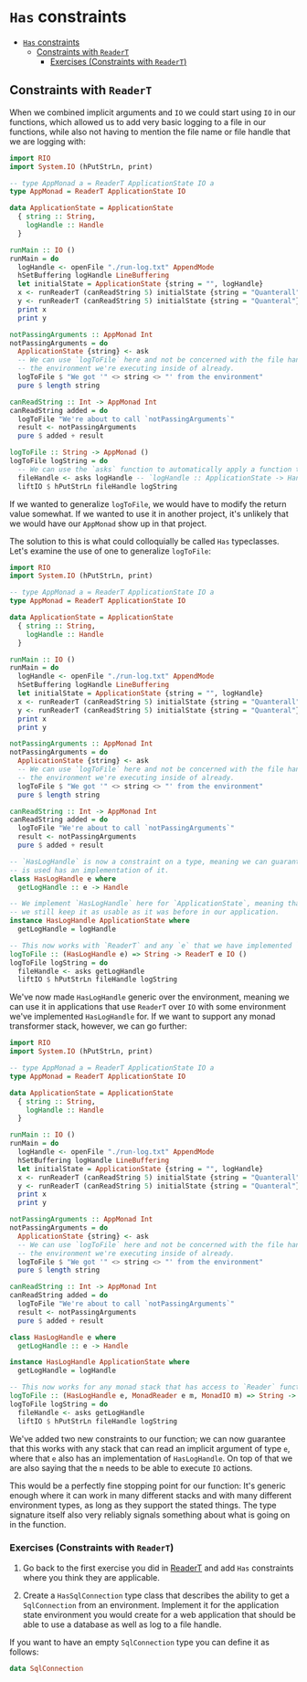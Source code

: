 # `Has` constraints

- [`Has` constraints](#has-constraints)
  - [Constraints with `ReaderT`](#constraints-with-readert)
    - [Exercises (Constraints with `ReaderT`)](#exercises-constraints-with-readert)

## Constraints with `ReaderT`

When we combined implicit arguments and `IO` we could start using `IO` in our functions, which
allowed us to add very basic logging to a file in our functions, while also not having to mention
the file name or file handle that we are logging with:

```haskell
import RIO
import System.IO (hPutStrLn, print)

-- type AppMonad a = ReaderT ApplicationState IO a
type AppMonad = ReaderT ApplicationState IO

data ApplicationState = ApplicationState
  { string :: String,
    logHandle :: Handle
  }

runMain :: IO ()
runMain = do
  logHandle <- openFile "./run-log.txt" AppendMode
  hSetBuffering logHandle LineBuffering
  let initialState = ApplicationState {string = "", logHandle}
  x <- runReaderT (canReadString 5) initialState {string = "Quanterall"}
  y <- runReaderT (canReadString 5) initialState {string = "Quanteral"}
  print x
  print y

notPassingArguments :: AppMonad Int
notPassingArguments = do
  ApplicationState {string} <- ask
  -- We can use `logToFile` here and not be concerned with the file handle because we know it's in
  -- the environment we're executing inside of already.
  logToFile $ "We got '" <> string <> "' from the environment"
  pure $ length string

canReadString :: Int -> AppMonad Int
canReadString added = do
  logToFile "We're about to call `notPassingArguments`"
  result <- notPassingArguments
  pure $ added + result

logToFile :: String -> AppMonad ()
logToFile logString = do
  -- We can use the `asks` function to automatically apply a function to the environment
  fileHandle <- asks logHandle -- `logHandle :: ApplicationState -> Handle`
  liftIO $ hPutStrLn fileHandle logString
```

If we wanted to generalize `logToFile`, we would have to modify the return value somewhat. If we
wanted to use it in another project, it's unlikely that we would have our `AppMonad` show up in that
project.

The solution to this is what could colloquially be called `Has` typeclasses. Let's examine the use
of one to generalize `logToFile`:

```haskell
import RIO
import System.IO (hPutStrLn, print)

-- type AppMonad a = ReaderT ApplicationState IO a
type AppMonad = ReaderT ApplicationState IO

data ApplicationState = ApplicationState
  { string :: String,
    logHandle :: Handle
  }

runMain :: IO ()
runMain = do
  logHandle <- openFile "./run-log.txt" AppendMode
  hSetBuffering logHandle LineBuffering
  let initialState = ApplicationState {string = "", logHandle}
  x <- runReaderT (canReadString 5) initialState {string = "Quanterall"}
  y <- runReaderT (canReadString 5) initialState {string = "Quanteral"}
  print x
  print y

notPassingArguments :: AppMonad Int
notPassingArguments = do
  ApplicationState {string} <- ask
  -- We can use `logToFile` here and not be concerned with the file handle because we know it's in
  -- the environment we're executing inside of already.
  logToFile $ "We got '" <> string <> "' from the environment"
  pure $ length string

canReadString :: Int -> AppMonad Int
canReadString added = do
  logToFile "We're about to call `notPassingArguments`"
  result <- notPassingArguments
  pure $ added + result

-- `HasLogHandle` is now a constraint on a type, meaning we can guarantee that whatever generic type
-- is used has an implementation of it.
class HasLogHandle e where
  getLogHandle :: e -> Handle

-- We implement `HasLogHandle` here for `ApplicationState`, meaning that while we've genericized it,
-- we still keep it as usable as it was before in our application.
instance HasLogHandle ApplicationState where
  getLogHandle = logHandle

-- This now works with `ReaderT` and any `e` that we have implemented `HasLogHandle` for.
logToFile :: (HasLogHandle e) => String -> ReaderT e IO ()
logToFile logString = do
  fileHandle <- asks getLogHandle
  liftIO $ hPutStrLn fileHandle logString
```

We've now made `HasLogHandle` generic over the environment, meaning we can use it in applications
that use `ReaderT` over `IO` with some environment we've implemented `HasLogHandle` for. If we want
to support any monad transformer stack, however, we can go further:

```haskell
import RIO
import System.IO (hPutStrLn, print)

-- type AppMonad a = ReaderT ApplicationState IO a
type AppMonad = ReaderT ApplicationState IO

data ApplicationState = ApplicationState
  { string :: String,
    logHandle :: Handle
  }

runMain :: IO ()
runMain = do
  logHandle <- openFile "./run-log.txt" AppendMode
  hSetBuffering logHandle LineBuffering
  let initialState = ApplicationState {string = "", logHandle}
  x <- runReaderT (canReadString 5) initialState {string = "Quanterall"}
  y <- runReaderT (canReadString 5) initialState {string = "Quanteral"}
  print x
  print y

notPassingArguments :: AppMonad Int
notPassingArguments = do
  ApplicationState {string} <- ask
  -- We can use `logToFile` here and not be concerned with the file handle because we know it's in
  -- the environment we're executing inside of already.
  logToFile $ "We got '" <> string <> "' from the environment"
  pure $ length string

canReadString :: Int -> AppMonad Int
canReadString added = do
  logToFile "We're about to call `notPassingArguments`"
  result <- notPassingArguments
  pure $ added + result

class HasLogHandle e where
  getLogHandle :: e -> Handle

instance HasLogHandle ApplicationState where
  getLogHandle = logHandle

-- This now works for any monad stack that has access to `Reader` functionality as well as `IO`.
logToFile :: (HasLogHandle e, MonadReader e m, MonadIO m) => String -> m ()
logToFile logString = do
  fileHandle <- asks getLogHandle
  liftIO $ hPutStrLn fileHandle logString
```

We've added two new constraints to our function; we can now guarantee that this works with any stack
that can read an implicit argument of type `e`, where that `e` also has an implementation of
`HasLogHandle`. On top of that we are also saying that the `m` needs to be able to execute `IO`
actions.

This would be a perfectly fine stopping point for our function: It's generic enough where it can
work in many different stacks and with many different environment types, as long as they support
the stated things. The type signature itself also very reliably signals something about what is
going on in the function.

### Exercises (Constraints with `ReaderT`)

1. Go back to the first exercise you did in [ReaderT](./08-readert.md) and add `Has` constraints
   where you think they are applicable.

2. Create a `HasSqlConnection` type class that describes the ability to get a `SqlConnection` from
   an environment. Implement it for the application state environment you would create for a web
   application that should be able to use a database as well as log to a file handle.

If you want to have an empty `SqlConnection` type you can define it as follows:

```haskell
data SqlConnection
```
